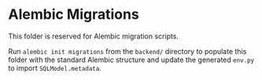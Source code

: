 # Alembic Migrations

This folder is reserved for Alembic migration scripts.

Run `alembic init migrations` from the `backend/` directory to populate this folder with the standard Alembic structure and update the generated `env.py` to import `SQLModel.metadata`.
